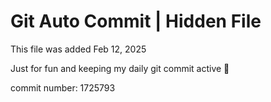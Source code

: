 # Git Auto Commit | Hidden File

This file was added Feb 12, 2025

Just for fun and keeping my daily git commit active 🤪

commit number: 1725793
